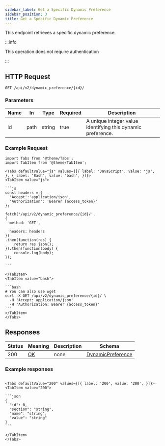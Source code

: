 ```yaml
---
sidebar_label: Get a Specific Dynamic Preference
sidebar_position: 3
title: Get a Specific Dynamic Preference
---
```


This endpoint retrieves a specific dynamic preference.

:::info

This operation does not require authentication

:::

## HTTP Request

`GET /api/v2/dynamic_preference/{id}/`

### Parameters

| Name | In   | Type   | Required | Description                                                 |
|------|------|--------|----------|-------------------------------------------------------------|
| id   | path | string | true     | A unique integer value identifying this dynamic preference. |

### Example Request

````mdx-code-block
import Tabs from '@theme/Tabs';
import TabItem from '@theme/TabItem';

<Tabs defaultValue="js" values={[{ label: 'JavaScript', value: 'js', }, { label: 'Bash', value: 'bash', }]}>
<TabItem value="js">

```js
const headers = {
  'Accept':'application/json',
  'Authorization': 'Bearer {access_token}'
};

fetch('/api/v2/dynamic_preference/{id}/',
{
  method: 'GET',

  headers: headers
})
.then(function(res) {
    return res.json();
}).then(function(body) {
    console.log(body);
});

```

</TabItem>
<TabItem value="bash">

```bash
# You can also use wget
curl -X GET /api/v2/dynamic_preference/{id}/ \
  -H 'Accept: application/json'
  -H 'Authorization: Bearer {access_token}'
```
</TabItem>
</Tabs>
````

## Responses

| Status | Meaning                                                 | Description | Schema                                        |
|--------|---------------------------------------------------------|-------------|-----------------------------------------------|
| 200    | [OK](https://tools.ietf.org/html/rfc7231#section-6.3.1) | none        | [DynamicPreference](/docs/apireference/v2/schemas/dynamic_preference) |

### Example responses


````mdx-code-block

<Tabs defaultValue="200" values={[{ label: '200', value: '200', }]}>
<TabItem value="200">

```json
{
  "id": 0,
  "section": "string",
  "name": "string",
  "value": "string"
}
```

</TabItem>
</Tabs>
````





